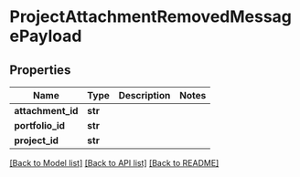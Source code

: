 # ProjectAttachmentRemovedMessagePayload

## Properties
Name | Type | Description | Notes
------------ | ------------- | ------------- | -------------
**attachment_id** | **str** |  | 
**portfolio_id** | **str** |  | 
**project_id** | **str** |  | 

[[Back to Model list]](../README.md#documentation-for-models) [[Back to API list]](../README.md#documentation-for-api-endpoints) [[Back to README]](../README.md)


